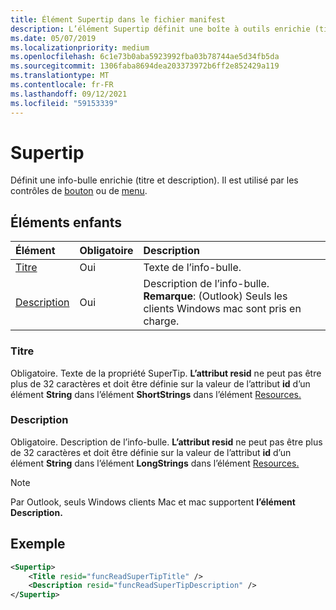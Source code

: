 ```yaml
---
title: Élément Supertip dans le fichier manifest
description: L’élément Supertip définit une boîte à outils enrichie (titre et description).
ms.date: 05/07/2019
ms.localizationpriority: medium
ms.openlocfilehash: 6c1e73b0aba5923992fba03b78744ae5d34fb5da
ms.sourcegitcommit: 1306faba8694dea203373972b6ff2e852429a119
ms.translationtype: MT
ms.contentlocale: fr-FR
ms.lasthandoff: 09/12/2021
ms.locfileid: "59153339"
---
```

# <a name="supertip"></a>Supertip

Définit une info-bulle enrichie (titre et description). Il est utilisé par les contrôles de [bouton](control.md#button-control) ou de [menu](control.md#menu-dropdown-button-controls).

## <a name="child-elements"></a>Éléments enfants

|  Élément |  Obligatoire  |  Description  |
|:-----|:-----|:-----|
| [Titre](#title) | Oui | Texte de l’info-bulle. |
| [Description](#description) | Oui | Description de l’info-bulle.<br>**Remarque**: (Outlook) Seuls les clients Windows mac sont pris en charge. |

### <a name="title"></a>Titre

Obligatoire. Texte de la propriété SuperTip. **L’attribut resid** ne peut pas être plus de 32 caractères et doit être définie sur la valeur de l’attribut **id** d’un élément **String** dans l’élément **ShortStrings** dans l’élément [Resources.](resources.md)

### <a name="description"></a>Description

Obligatoire. Description de l’info-bulle. **L’attribut resid** ne peut pas être plus de 32 caractères et doit être définie sur la valeur de l’attribut **id** d’un élément **String** dans l’élément **LongStrings** dans l’élément [Resources.](resources.md)

> [!NOTE]
> Par Outlook, seuls Windows clients Mac et mac supportent **l’élément Description.**

## <a name="example"></a>Exemple

```xml
<Supertip>
    <Title resid="funcReadSuperTipTitle" />
    <Description resid="funcReadSuperTipDescription" />
</Supertip>
```
